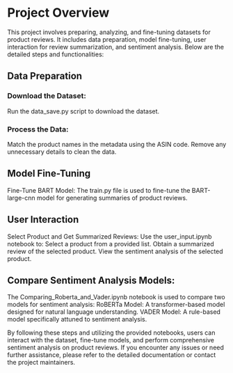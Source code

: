 # Project Overview
This project involves preparing, analyzing, and fine-tuning datasets for product reviews. It includes data preparation, model fine-tuning, user interaction for review summarization, and sentiment analysis. Below are the detailed steps and functionalities:
## Data Preparation

### Download the Dataset:
Run the data_save.py script to download the dataset.

### Process the Data:
Match the product names in the metadata using the ASIN code.
Remove any unnecessary details to clean the data.

## Model Fine-Tuning
Fine-Tune BART Model:
The train.py file is used to fine-tune the BART-large-cnn model for generating summaries of product reviews.

## User Interaction
Select Product and Get Summarized Reviews:
    Use the user_input.ipynb notebook to:
    Select a product from a provided list.
    Obtain a summarized review of the selected product.
    View the sentiment analysis of the selected product.

## Compare Sentiment Analysis Models:
    
The Comparing_Roberta_and_Vader.ipynb notebook is used to compare two models for sentiment analysis:
RoBERTa Model: A transformer-based model designed for natural language understanding.
VADER Model: A rule-based model specifically attuned to sentiment analysis.

By following these steps and utilizing the provided notebooks, users can interact with the dataset, fine-tune models, and perform comprehensive sentiment analysis on product reviews. If you encounter any issues or need further assistance, please refer to the detailed documentation or contact the project maintainers.

